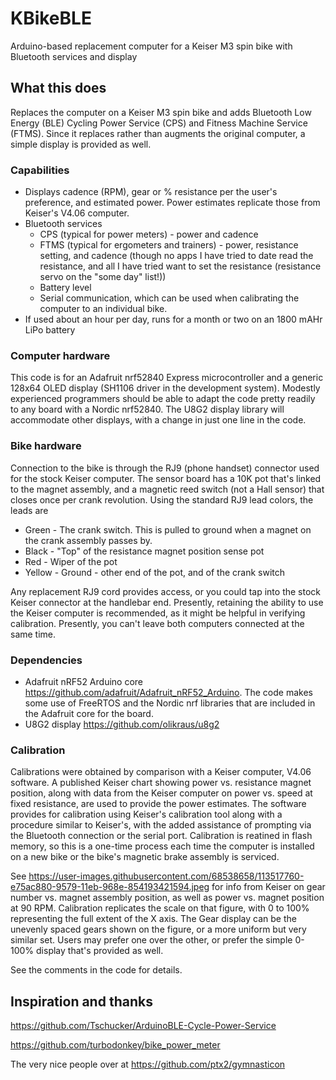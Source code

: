 # KBikeBLE
Arduino-based replacement computer for a Keiser M3 spin bike with Bluetooth services and display

## What this does
Replaces the computer on a Keiser M3 spin bike and adds Bluetooth Low Energy (BLE) Cycling Power Service (CPS) and Fitness Machine Service (FTMS). Since it replaces rather than augments the original computer, a simple display is provided as well.

### Capabilities
* Displays cadence (RPM), gear or % resistance per the user's preference, and estimated power. Power estimates replicate those from Keiser's V4.06 computer.
* Bluetooth services
  * CPS (typical for power meters) - power and cadence
  * FTMS (typical for ergometers and trainers) - power, resistance setting, and cadence (though no apps I have tried to date read the resistance, and all I have tried want to set the resistance (resistance servo on the "some day" list!))
  * Battery level
  * Serial communication, which can be used when calibrating the computer to an individual bike.
* If used about an hour per day, runs for a month or two on an 1800 mAHr LiPo battery

### Computer hardware
This code is for an Adafruit nrf52840 Express microcontroller and a generic 128x64 OLED display (SH1106 driver in the development system). Modestly experienced programmers should be able to adapt the code pretty readily to any board with a Nordic nrf52840. The U8G2 display library will accommodate other displays, with a change in just one line in the code.

### Bike hardware
Connection to the bike is through the RJ9 (phone handset) connector used for the stock Keiser computer. The sensor board has a 10K pot that's linked to the magnet assembly, and a magnetic reed switch (not a Hall sensor) that closes once per crank revolution. Using the standard RJ9 lead colors, the leads are
* Green  - The crank switch. This is pulled to ground when a magnet on the crank assembly passes by.
* Black  - "Top" of the resistance magnet position sense pot
* Red    - Wiper of the pot
* Yellow - Ground - other end of the pot, and of the crank switch

Any replacement RJ9 cord provides access, or you could tap into the stock Keiser connector at the handlebar end. Presently, retaining the ability to use the Keiser computer is recommended, as it might be helpful in verifying calibration. Presently, you can't leave both computers connected at the same time.

### Dependencies
* Adafruit nRF52 Arduino core https://github.com/adafruit/Adafruit_nRF52_Arduino. The code makes some use of FreeRTOS and the Nordic nrf libraries that are included in the Adafruit core for the board.
* U8G2 display https://github.com/olikraus/u8g2

### Calibration
Calibrations were obtained by comparison with a Keiser computer, V4.06 software. A published Keiser chart showing power vs. resistance magnet position, along with data from the Keiser computer on power vs. speed at fixed resistance, are used to provide the power estimates. The software provides for calibration using Keiser's calibration tool along with a procedure similar to Keiser's, with the added assistance of prompting via the Bluetooth connection or the serial port. Calibration is reatined in flash memory, so this is a one-time process each time the computer is installed on a new bike or the bike's magnetic brake assembly is serviced.

See https://user-images.githubusercontent.com/68538658/113517760-e75ac880-9579-11eb-968e-854193421594.jpeg for info from Keiser on gear number vs. magnet assembly position, as well as power vs. magnet position at 90 RPM. Calibration replicates the scale on that figure, with 0 to 100% representing the full extent of the X axis. The Gear display can be the unevenly spaced gears shown on the figure, or a more uniform but very similar set. Users may prefer one over the other, or prefer the simple 0-100% display that's provided as well.

See the comments in the code for details.

## Inspiration and thanks
https://github.com/Tschucker/ArduinoBLE-Cycle-Power-Service

https://github.com/turbodonkey/bike_power_meter

The very nice people over at https://github.com/ptx2/gymnasticon